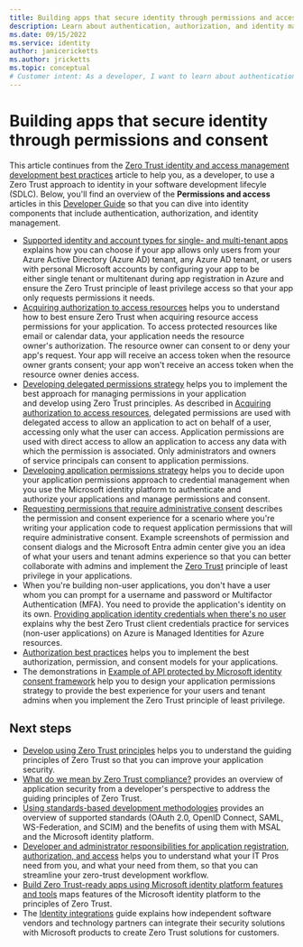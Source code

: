 ```yaml
---
title: Building apps that secure identity through permissions and access
description: Learn about authentication, authorization, and identity management so that you can use a Zero Trust approach to identity in your software development lifecyle (SDLC).
ms.date: 09/15/2022
ms.service: identity
author: janicericketts
ms.author: jricketts
ms.topic: conceptual
# Customer intent: As a developer, I want to learn about authentication, authorization, and identity management so that I can use a Zero Trust approach to identity in my software development lifecyle (SDLC).
---
```

# Building apps that secure identity through permissions and consent

This article continues from the [Zero Trust identity and access management development best practices](identity-iam-development-best-practices.md) article to help you, as a developer, to use a Zero Trust approach to identity in your software development lifecyle (SDLC). Below, you'll find an overview of the **Permissions and access** articles in this [Developer Guide](overview.md) so that you can dive into identity components that include authentication, authorization, and identity management.

- [Supported identity and account types for single- and multi-tenant apps](identity-supported-account-types.md) explains how you can choose if your app allows only users from your Azure Active Directory (Azure AD) tenant, any Azure AD tenant, or users with personal Microsoft accounts by configuring your app to be either single tenant or multitenant during app registration in Azure and ensure the Zero Trust principle of least privilege access so that your app only requests permissions it needs.
- [Acquiring authorization to access resources](acquire-application-authorization-to-access-resources.md) helps you to understand how to best ensure Zero Trust when acquiring resource access permissions for your application. To access protected resources like email or calendar data, your application needs the resource owner's authorization. The resource owner can consent to or deny your app's request. Your app will receive an access token when the resource owner grants consent; your app won't receive an access token when the resource owner denies access.
- [Developing delegated permissions strategy](developer-strategy-delegated-permission.md) helps you to implement the best approach for managing permissions in your application and develop using Zero Trust principles. As described in [Acquiring authorization to access resources](acquire-application-authorization-to-access-resources.md), delegated permissions are used with delegated access to allow an application to act on behalf of a user, accessing only what the user can access. Application permissions are used with direct access to allow an application to access any data with which the permission is associated. Only administrators and owners of service principals can consent to application permissions.
- [Developing application permissions strategy](developer-strategy-application-permissions.md) helps you to decide upon your application permissions approach to credential management when you use the Microsoft identity platform to authenticate and authorize your applications and manage permissions and consent.
- [Requesting permissions that require administrative consent](permissions-require-admin-consent.md) describes the permission and consent experience for a scenario where you're writing your application code to request application permissions that will require administrative consent. Example screenshots of permission and consent dialogs and the Microsoft Entra admin center give you an idea of what your users and tenant admins experience so that you can better collaborate with admins and implement the [Zero Trust](overview.md) principle of least privilege in your applications.
- When you're building non-user applications, you don't have a user whom you can prompt for a username and password or Multifactor Authentication (MFA). You need to provide the application's identity on its own. [Providing application identity credentials when there's no user](identity-non-user-applications.md) explains why the best Zero Trust client credentials practice for services (non-user applications) on Azure is Managed Identities for Azure resources.
- [Authorization best practices](developer-strategy-authorization-best-practices.md) helps you to implement the best authorization, permission, and consent models for your applications.
- The demonstrations in [Example of API protected by Microsoft identity consent framework](protected-api-example.md) help you to design your application permissions strategy to provide the best experience for your users and tenant admins when you implement the Zero Trust principle of least privilege.

## Next steps

- [Develop using Zero Trust principles](overview.md) helps you to understand the guiding principles of Zero Trust so that you can improve your application security.
- [What do we mean by Zero Trust compliance?](identity-zero-trust-compliance.md) provides an overview of application security from a developer's perspective to address the guiding principles of Zero Trust.
- [Using standards-based development methodologies](identity-standards-based-development-methodologies.md) provides an overview of supported standards (OAuth 2.0, OpenID Connect, SAML, WS-Federation, and SCIM) and the benefits of using them with MSAL and the Microsoft identity platform.
- [Developer and administrator responsibilities for application registration, authorization, and access](identity-developer-administrator-responsibilities.md) helps you to understand what your IT Pros need from you, and what your need from them, so that you can streamline your zero-trust development workflow.
- [Build Zero Trust-ready apps using Microsoft identity platform features and tools](/azure/active-directory/develop/zero-trust-for-developers) maps features of the Microsoft identity platform to the principles of Zero Trust.
- The [Identity integrations](../integrate/identity.md) guide explains how independent software vendors and technology partners can integrate their security solutions with Microsoft products to create Zero Trust solutions for customers.
